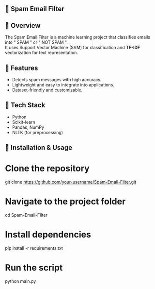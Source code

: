 
## 📧 Spam Email Filter

## 🔹 Overview
The Spam Email Filter is a machine learning project that classifies emails into " SPAM " or " NOT SPAM ".  
It uses Support Vector Machine (SVM) for classification and **TF-IDF** vectorization for text representation.

## 🔹 Features
- Detects spam messages with high accuracy.
- Lightweight and easy to integrate into applications.
- Dataset-friendly and customizable.

## 🔹 Tech Stack
- Python
- Scikit-learn
- Pandas, NumPy
- NLTK (for preprocessing)

## 🔹 Installation & Usage

# Clone the repository

git clone https://github.com/your-username/Spam-Email-Filter.git

# Navigate to the project folder

cd Spam-Email-Filter

# Install dependencies

pip install -r requirements.txt

# Run the script

python main.py
